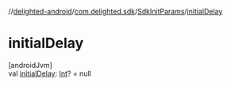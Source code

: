 //[delighted-android](../../../index.md)/[com.delighted.sdk](../index.md)/[SdkInitParams](index.md)/[initialDelay](initial-delay.md)

# initialDelay

[androidJvm]\
val [initialDelay](initial-delay.md): [Int](https://kotlinlang.org/api/latest/jvm/stdlib/kotlin/-int/index.html)? = null
